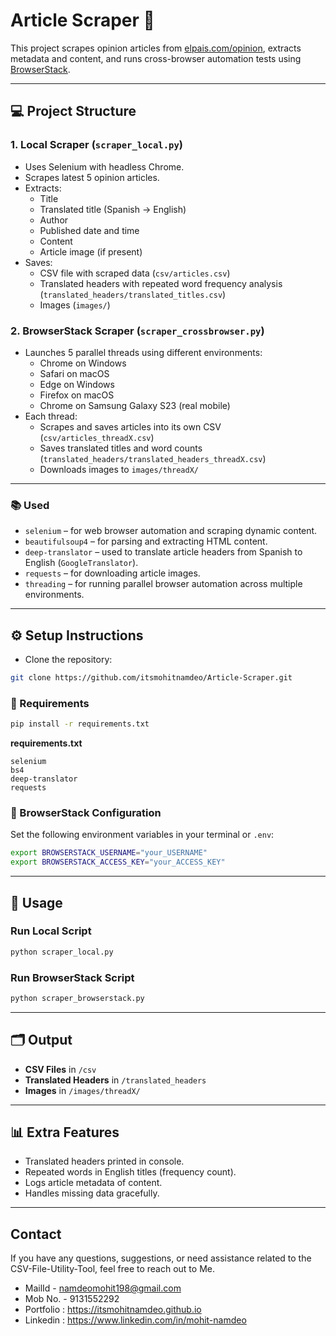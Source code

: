 # Article Scraper 📰

This project scrapes opinion articles from [elpais.com/opinion](https://elpais.com/opinion/), extracts metadata and content, and runs cross-browser automation tests using [BrowserStack](https://www.browserstack.com/).

---

## 💻 Project Structure

### 1. **Local Scraper (`scraper_local.py`)**
- Uses Selenium with headless Chrome.
- Scrapes latest 5 opinion articles.
- Extracts:
  - Title
  - Translated title (Spanish → English)
  - Author
  - Published date and time
  - Content
  - Article image (if present)
- Saves:
  - CSV file with scraped data (`csv/articles.csv`)
  - Translated headers with repeated word frequency analysis (`translated_headers/translated_titles.csv`)
  - Images (`images/`)

### 2. **BrowserStack Scraper (`scraper_crossbrowser.py`)**
- Launches 5 parallel threads using different environments:
  - Chrome on Windows
  - Safari on macOS
  - Edge on Windows
  - Firefox on macOS
  - Chrome on Samsung Galaxy S23 (real mobile)
- Each thread:
  - Scrapes and saves articles into its own CSV (`csv/articles_threadX.csv`)
  - Saves translated titles and word counts (`translated_headers/translated_headers_threadX.csv`)
  - Downloads images to `images/threadX/`

---

### 📚 Used

- `selenium` – for web browser automation and scraping dynamic content.
- `beautifulsoup4` – for parsing and extracting HTML content.
- `deep-translator` – used to translate article headers from Spanish to English (`GoogleTranslator`).
- `requests` – for downloading article images.
- `threading` – for running parallel browser automation across multiple environments.

---

## ⚙️ Setup Instructions

- Clone the repository:

```bash
git clone https://github.com/itsmohitnamdeo/Article-Scraper.git
```

### 🧩 Requirements
```bash
pip install -r requirements.txt
```

**requirements.txt**
```
selenium
bs4
deep-translator
requests
```

### 🔐 BrowserStack Configuration
Set the following environment variables in your terminal or `.env`:
```bash
export BROWSERSTACK_USERNAME="your_USERNAME"
export BROWSERSTACK_ACCESS_KEY="your_ACCESS_KEY"
```

---

## 🚀 Usage

### Run Local Script
```bash
python scraper_local.py
```

### Run BrowserStack Script
```bash
python scraper_browserstack.py
```

---

## 🗂 Output

- **CSV Files** in `/csv`
- **Translated Headers** in `/translated_headers`
- **Images** in `/images/threadX/`

---

## 📊 Extra Features

- Translated headers printed in console.
- Repeated words in English titles (frequency count).
- Logs article metadata of content.
- Handles missing data gracefully.

---

## Contact

If you have any questions, suggestions, or need assistance related to the CSV-File-Utility-Tool, feel free to reach out to Me.

- MailId - namdeomohit198@gmail.com
- Mob No. - 9131552292
- Portfolio : https://itsmohitnamdeo.github.io
- Linkedin : https://www.linkedin.com/in/mohit-namdeo
